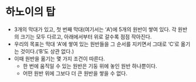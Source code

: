# 하노이의 탑
* 3개의 막대가 있고, 첫 번째 막대(여기서는 ‘A’)에 5개의 원반이 쌓여 있다. 각 원반의 크기는 모두 다르고, 아래에서부터 위로 갈수록 점점 작아진다.
* 우리의 목표는 막대 ‘A’에 쌓여 있는 원반들을 그 순서를 지키면서 그대로 ‘C’로 옮기는 것이다.(‘B’도 상관 없다.)
* 이때 원반을 옮기는 몇 가지 조건이 따른다.
  * 한 번에 움직일 수 있는 원반은 기둥 위에 놓인 원반 하나뿐이다.
  * 어떤 원반 위에 그보다 더 큰 원반을 쌓을 수 없다.